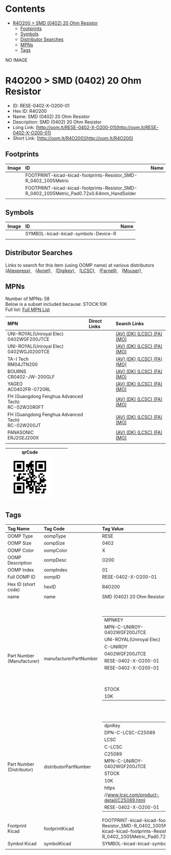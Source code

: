 



Contents
========

* [R4O200 > SMD (0402) 20 Ohm Resistor](#r4o200--smd-0402-20-ohm-resistor)
	* [Footprints](#footprints)
	* [Symbols](#symbols)
	* [Distributor Searches](#distributor-searches)
	* [MPNs](#mpns)
	* [Tags](#tags)
  
NO IMAGE  
# R4O200 > SMD (0402) 20 Ohm Resistor

- ID: RESE-0402-X-O200-01
- Hex ID: R4O200
- Name: SMD (0402) 20 Ohm Resistor
- Description: SMD (0402) 20 Ohm Resistor
- Long Link: [http://oom.lt/RESE-0402-X-O200-01](http://oom.lt/RESE-0402-X-O200-01)
- Short Link: [http://oom.lt/R4O200](http://oom.lt/R4O200)

## Footprints
  

|Image|ID|Name|
| :--- | :--- | :--- |
||FOOTPRINT-kicad-kicad-footprints-Resistor_SMD-R_0402_1005Metric||
||FOOTPRINT-kicad-kicad-footprints-Resistor_SMD-R_0402_1005Metric_Pad0.72x0.64mm_HandSolder||
||||

## Symbols
  

|Image|ID|Name|
| :--- | :--- | :--- |
|![]()|SYMBOL-kicad-kicad-symbols-Device-R||
||||

## Distributor Searches
  
Links to search for this item (using OOMP name) at various distributors  
[(Aliexpress) ](https://www.aliexpress.com/wholesale?SearchText=1117SMD+0402+20+Ohm+Resistor)&nbsp;&nbsp;&nbsp;[(Avnet) ](https://www.avnet.com/shop/us/search/SMD+0402+20+Ohm+Resistor)&nbsp;&nbsp;&nbsp;[(Digikey) ](https://www.digikey.co.uk/en/products/result?s=SMD+0402+20+Ohm+Resistor)&nbsp;&nbsp;&nbsp;[(LCSC) ](https://www.lcsc.com/search?q=SMD+0402+20+Ohm+Resistor)&nbsp;&nbsp;&nbsp;[(Farnell) ](https://uk.farnell.com/search?st=SMD+0402+20+Ohm+Resistor)&nbsp;&nbsp;&nbsp;[(Mouser) ](https://www.mouser.com/c/?q=SMD+0402+20+Ohm+Resistor)&nbsp;&nbsp;&nbsp;
## MPNs
  
Number of MPNs: 58<br>Below is a subset included because: STOCK:10K <br>Full list: [Full MPN List](MPNLIST.md)  

|MPN|Direct Links|Search Links|
| :--- | :--- | :--- |
|UNI-ROYAL(Uniroyal Elec)<br>0402WGF200JTCE||[(AV) ](https://www.avnet.com/shop/us/search/0402WGF200JTCE)[(DK) ](https://www.digikey.co.uk/products/en?keywords=0402WGF200JTCE)[(LCSC) ](https://www.lcsc.com/search?q=0402WGF200JTCE)[(FA) ](https://uk.farnell.com/search?st=0402WGF200JTCE)[(MO) ](https://www.mouser.com/c/?q=0402WGF200JTCE)|
|UNI-ROYAL(Uniroyal Elec)<br>0402WGJ0200TCE||[(AV) ](https://www.avnet.com/shop/us/search/0402WGJ0200TCE)[(DK) ](https://www.digikey.co.uk/products/en?keywords=0402WGJ0200TCE)[(LCSC) ](https://www.lcsc.com/search?q=0402WGJ0200TCE)[(FA) ](https://uk.farnell.com/search?st=0402WGJ0200TCE)[(MO) ](https://www.mouser.com/c/?q=0402WGJ0200TCE)|
|TA-I Tech<br>RM04JTN200||[(AV) ](https://www.avnet.com/shop/us/search/RM04JTN200)[(DK) ](https://www.digikey.co.uk/products/en?keywords=RM04JTN200)[(LCSC) ](https://www.lcsc.com/search?q=RM04JTN200)[(FA) ](https://uk.farnell.com/search?st=RM04JTN200)[(MO) ](https://www.mouser.com/c/?q=RM04JTN200)|
|BOURNS<br>CR0402-JW-200GLF||[(AV) ](https://www.avnet.com/shop/us/search/CR0402-JW-200GLF)[(DK) ](https://www.digikey.co.uk/products/en?keywords=CR0402-JW-200GLF)[(LCSC) ](https://www.lcsc.com/search?q=CR0402-JW-200GLF)[(FA) ](https://uk.farnell.com/search?st=CR0402-JW-200GLF)[(MO) ](https://www.mouser.com/c/?q=CR0402-JW-200GLF)|
|YAGEO<br>AC0402FR-0720RL||[(AV) ](https://www.avnet.com/shop/us/search/AC0402FR-0720RL)[(DK) ](https://www.digikey.co.uk/products/en?keywords=AC0402FR-0720RL)[(LCSC) ](https://www.lcsc.com/search?q=AC0402FR-0720RL)[(FA) ](https://uk.farnell.com/search?st=AC0402FR-0720RL)[(MO) ](https://www.mouser.com/c/?q=AC0402FR-0720RL)|
|FH (Guangdong Fenghua Advanced Tech)<br>RC-02W20R0FT||[(AV) ](https://www.avnet.com/shop/us/search/RC-02W20R0FT)[(DK) ](https://www.digikey.co.uk/products/en?keywords=RC-02W20R0FT)[(LCSC) ](https://www.lcsc.com/search?q=RC-02W20R0FT)[(FA) ](https://uk.farnell.com/search?st=RC-02W20R0FT)[(MO) ](https://www.mouser.com/c/?q=RC-02W20R0FT)|
|FH (Guangdong Fenghua Advanced Tech)<br>RC-02W200JT||[(AV) ](https://www.avnet.com/shop/us/search/RC-02W200JT)[(DK) ](https://www.digikey.co.uk/products/en?keywords=RC-02W200JT)[(LCSC) ](https://www.lcsc.com/search?q=RC-02W200JT)[(FA) ](https://uk.farnell.com/search?st=RC-02W200JT)[(MO) ](https://www.mouser.com/c/?q=RC-02W200JT)|
|PANASONIC<br>ERJ2GEJ200X||[(AV) ](https://www.avnet.com/shop/us/search/ERJ2GEJ200X)[(DK) ](https://www.digikey.co.uk/products/en?keywords=ERJ2GEJ200X)[(LCSC) ](https://www.lcsc.com/search?q=ERJ2GEJ200X)[(FA) ](https://uk.farnell.com/search?st=ERJ2GEJ200X)[(MO) ](https://www.mouser.com/c/?q=ERJ2GEJ200X)|
||||
  

|qrCode<br>[![](https://raw.githubusercontent.com/oomlout/oomlout_OOMP_parts_V2/main/RESE/0402/X/O200/01/qrCode_140.png)](https://github.com/oomlout/oomlout_OOMP_parts_V2/tree/main/RESE/0402/X/O200/01/qrCode.png)||||
| :---: | :---: | :---: | :---: |

## Tags
  

|Tag Name|Tag Code|Tag Value|
| :--- | :--- | :--- |
|OOMP Type|oompType|RESE|
|OOMP Size|oompSize|0402|
|OOMP Color|oompColor|X|
|OOMP Description|oompDesc|O200|
|OOMP Index|oompIndex|01|
|Full OOMP ID|oompID|RESE-0402-X-O200-01|
|Hex ID (short code)|hexID|R4O200|
|name|name|SMD (0402) 20 Ohm Resistor|
|Part Number (Manufacturer)|manufacturerPartNumber|<table><tr><td>MPNKEY</td></tr><tr><td> MPN-C-UNIROY-0402WGF200JTCE</td><td> MANUFACTURER</td></tr><tr><td> UNI-ROYAL(Uniroyal Elec)</td><td> MANUCODE</td></tr><tr><td> C-UNIROY</td><td> MPN</td></tr><tr><td> 0402WGF200JTCE</td><td> OOMPIDPARTIAL</td></tr><tr><td> RESE-0402-X-O200-01</td><td> OOMPID</td></tr><tr><td> RESE-0402-X-O200-01</td><td> LINK</td></tr><tr><td> </td><td> DESCRIPTION</td></tr><tr><td> </td><td> TAGS</td></tr><tr><td> STOCK</td></tr><tr><td>10K</td></tr></table></td><td> <table><tr><td>MPNKEY</td></tr><tr><td> MPN-C-UNIROY-0402WGJ0200TCE</td><td> MANUFACTURER</td></tr><tr><td> UNI-ROYAL(Uniroyal Elec)</td><td> MANUCODE</td></tr><tr><td> C-UNIROY</td><td> MPN</td></tr><tr><td> 0402WGJ0200TCE</td><td> OOMPIDPARTIAL</td></tr><tr><td> RESE-0402-X-O200-01</td><td> OOMPID</td></tr><tr><td> RESE-0402-X-O200-01</td><td> LINK</td></tr><tr><td> </td><td> DESCRIPTION</td></tr><tr><td> </td><td> TAGS</td></tr><tr><td> STOCK</td></tr><tr><td>10K</td></tr></table></td><td> <table><tr><td>MPNKEY</td></tr><tr><td> MPN-C-LIZELE-CR0402FF20R0G</td><td> MANUFACTURER</td></tr><tr><td> LIZ Elec</td><td> MANUCODE</td></tr><tr><td> C-LIZELE</td><td> MPN</td></tr><tr><td> CR0402FF20R0G</td><td> OOMPIDPARTIAL</td></tr><tr><td> RESE-0402-X-O200-01</td><td> OOMPID</td></tr><tr><td> RESE-0402-X-O200-01</td><td> LINK</td></tr><tr><td> </td><td> DESCRIPTION</td></tr><tr><td> </td><td> TAGS</td></tr><tr><td> STOCK</td></tr><tr><td>1K</td></tr></table></td><td> <table><tr><td>MPNKEY</td></tr><tr><td> MPN-C-LIZELE-CR0402JF0200G</td><td> MANUFACTURER</td></tr><tr><td> LIZ Elec</td><td> MANUCODE</td></tr><tr><td> C-LIZELE</td><td> MPN</td></tr><tr><td> CR0402JF0200G</td><td> OOMPIDPARTIAL</td></tr><tr><td> RESE-0402-X-O200-01</td><td> OOMPID</td></tr><tr><td> RESE-0402-X-O200-01</td><td> LINK</td></tr><tr><td> </td><td> DESCRIPTION</td></tr><tr><td> </td><td> TAGS</td></tr><tr><td> STOCK</td></tr><tr><td>1K</td></tr></table></td><td> <table><tr><td>MPNKEY</td></tr><tr><td> MPN-C-RALEC-RTT02200JTH</td><td> MANUFACTURER</td></tr><tr><td> RALEC</td><td> MANUCODE</td></tr><tr><td> C-RALEC</td><td> MPN</td></tr><tr><td> RTT02200JTH</td><td> OOMPIDPARTIAL</td></tr><tr><td> RESE-0402-X-O200-01</td><td> OOMPID</td></tr><tr><td> RESE-0402-X-O200-01</td><td> LINK</td></tr><tr><td> </td><td> DESCRIPTION</td></tr><tr><td> </td><td> TAGS</td></tr><tr><td> STOCK</td></tr><tr><td>1K</td></tr></table></td><td> <table><tr><td>MPNKEY</td></tr><tr><td> MPN-C-RALEC-RTT0220R0FTH</td><td> MANUFACTURER</td></tr><tr><td> RALEC</td><td> MANUCODE</td></tr><tr><td> C-RALEC</td><td> MPN</td></tr><tr><td> RTT0220R0FTH</td><td> OOMPIDPARTIAL</td></tr><tr><td> RESE-0402-X-O200-01</td><td> OOMPID</td></tr><tr><td> RESE-0402-X-O200-01</td><td> LINK</td></tr><tr><td> </td><td> DESCRIPTION</td></tr><tr><td> </td><td> TAGS</td></tr><tr><td> </td></tr></table></td><td> <table><tr><td>MPNKEY</td></tr><tr><td> MPN-C-KOASPE-RK73B1ETTP200J</td><td> MANUFACTURER</td></tr><tr><td> KOA Speer Elec</td><td> MANUCODE</td></tr><tr><td> C-KOASPE</td><td> MPN</td></tr><tr><td> RK73B1ETTP200J</td><td> OOMPIDPARTIAL</td></tr><tr><td> RESE-0402-X-O200-01</td><td> OOMPID</td></tr><tr><td> RESE-0402-X-O200-01</td><td> LINK</td></tr><tr><td> </td><td> DESCRIPTION</td></tr><tr><td> </td><td> TAGS</td></tr><tr><td> </td></tr></table></td><td> <table><tr><td>MPNKEY</td></tr><tr><td> MPN-C-YAGEO-RC0402JR-0720RL</td><td> MANUFACTURER</td></tr><tr><td> YAGEO</td><td> MANUCODE</td></tr><tr><td> C-YAGEO</td><td> MPN</td></tr><tr><td> RC0402JR-0720RL</td><td> OOMPIDPARTIAL</td></tr><tr><td> RESE-0402-X-O200-01</td><td> OOMPID</td></tr><tr><td> RESE-0402-X-O200-01</td><td> LINK</td></tr><tr><td> </td><td> DESCRIPTION</td></tr><tr><td> </td><td> TAGS</td></tr><tr><td> STOCK</td></tr><tr><td>1K</td></tr></table></td><td> <table><tr><td>MPNKEY</td></tr><tr><td> MPN-C-YAGEO-RC0402FR-0720RL</td><td> MANUFACTURER</td></tr><tr><td> YAGEO</td><td> MANUCODE</td></tr><tr><td> C-YAGEO</td><td> MPN</td></tr><tr><td> RC0402FR-0720RL</td><td> OOMPIDPARTIAL</td></tr><tr><td> RESE-0402-X-O200-01</td><td> OOMPID</td></tr><tr><td> RESE-0402-X-O200-01</td><td> LINK</td></tr><tr><td> </td><td> DESCRIPTION</td></tr><tr><td> </td><td> TAGS</td></tr><tr><td> STOCK</td></tr><tr><td>1K</td></tr></table></td><td> <table><tr><td>MPNKEY</td></tr><tr><td> MPN-C-FHGUAN-RC-02K20R0FT</td><td> MANUFACTURER</td></tr><tr><td> FH (Guangdong Fenghua Advanced Tech)</td><td> MANUCODE</td></tr><tr><td> C-FHGUAN</td><td> MPN</td></tr><tr><td> RC-02K20R0FT</td><td> OOMPIDPARTIAL</td></tr><tr><td> RESE-0402-X-O200-01</td><td> OOMPID</td></tr><tr><td> RESE-0402-X-O200-01</td><td> LINK</td></tr><tr><td> </td><td> DESCRIPTION</td></tr><tr><td> </td><td> TAGS</td></tr><tr><td> </td></tr></table></td><td> <table><tr><td>MPNKEY</td></tr><tr><td> MPN-C-TAITEC-RM04FTN20R0</td><td> MANUFACTURER</td></tr><tr><td> TA-I Tech</td><td> MANUCODE</td></tr><tr><td> C-TAITEC</td><td> MPN</td></tr><tr><td> RM04FTN20R0</td><td> OOMPIDPARTIAL</td></tr><tr><td> RESE-0402-X-O200-01</td><td> OOMPID</td></tr><tr><td> RESE-0402-X-O200-01</td><td> LINK</td></tr><tr><td> </td><td> DESCRIPTION</td></tr><tr><td> </td><td> TAGS</td></tr><tr><td> STOCK</td></tr><tr><td>1K</td></tr></table></td><td> <table><tr><td>MPNKEY</td></tr><tr><td> MPN-C-TAITEC-RM04JTN200</td><td> MANUFACTURER</td></tr><tr><td> TA-I Tech</td><td> MANUCODE</td></tr><tr><td> C-TAITEC</td><td> MPN</td></tr><tr><td> RM04JTN200</td><td> OOMPIDPARTIAL</td></tr><tr><td> RESE-0402-X-O200-01</td><td> OOMPID</td></tr><tr><td> RESE-0402-X-O200-01</td><td> LINK</td></tr><tr><td> </td><td> DESCRIPTION</td></tr><tr><td> </td><td> TAGS</td></tr><tr><td> STOCK</td></tr><tr><td>10K</td></tr></table></td><td> <table><tr><td>MPNKEY</td></tr><tr><td> MPN-C-WALSIN-WR04X20R0FTL</td><td> MANUFACTURER</td></tr><tr><td> Walsin Tech Corp</td><td> MANUCODE</td></tr><tr><td> C-WALSIN</td><td> MPN</td></tr><tr><td> WR04X20R0FTL</td><td> OOMPIDPARTIAL</td></tr><tr><td> RESE-0402-X-O200-01</td><td> OOMPID</td></tr><tr><td> RESE-0402-X-O200-01</td><td> LINK</td></tr><tr><td> </td><td> DESCRIPTION</td></tr><tr><td> </td><td> TAGS</td></tr><tr><td> STOCK</td></tr><tr><td>1K</td></tr></table></td><td> <table><tr><td>MPNKEY</td></tr><tr><td> MPN-C-WALSIN-WR04X200JTL</td><td> MANUFACTURER</td></tr><tr><td> Walsin Tech Corp</td><td> MANUCODE</td></tr><tr><td> C-WALSIN</td><td> MPN</td></tr><tr><td> WR04X200JTL</td><td> OOMPIDPARTIAL</td></tr><tr><td> RESE-0402-X-O200-01</td><td> OOMPID</td></tr><tr><td> RESE-0402-X-O200-01</td><td> LINK</td></tr><tr><td> </td><td> DESCRIPTION</td></tr><tr><td> </td><td> TAGS</td></tr><tr><td> STOCK</td></tr><tr><td>1K</td></tr></table></td><td> <table><tr><td>MPNKEY</td></tr><tr><td> MPN-C-HKRHON-RCT0220RJLF</td><td> MANUFACTURER</td></tr><tr><td> HKR(Hong Kong Resistors)</td><td> MANUCODE</td></tr><tr><td> C-HKRHON</td><td> MPN</td></tr><tr><td> RCT0220RJLF</td><td> OOMPIDPARTIAL</td></tr><tr><td> RESE-0402-X-O200-01</td><td> OOMPID</td></tr><tr><td> RESE-0402-X-O200-01</td><td> LINK</td></tr><tr><td> </td><td> DESCRIPTION</td></tr><tr><td> </td><td> TAGS</td></tr><tr><td> </td></tr></table></td><td> <table><tr><td>MPNKEY</td></tr><tr><td> MPN-C-BOURNS-CR0402-JW-200GLF</td><td> MANUFACTURER</td></tr><tr><td> BOURNS</td><td> MANUCODE</td></tr><tr><td> C-BOURNS</td><td> MPN</td></tr><tr><td> CR0402-JW-200GLF</td><td> OOMPIDPARTIAL</td></tr><tr><td> RESE-0402-X-O200-01</td><td> OOMPID</td></tr><tr><td> RESE-0402-X-O200-01</td><td> LINK</td></tr><tr><td> </td><td> DESCRIPTION</td></tr><tr><td> </td><td> TAGS</td></tr><tr><td> STOCK</td></tr><tr><td>10K</td></tr></table></td><td> <table><tr><td>MPNKEY</td></tr><tr><td> MPN-C-TAITEC-RMS04FT20R0</td><td> MANUFACTURER</td></tr><tr><td> TA-I Tech</td><td> MANUCODE</td></tr><tr><td> C-TAITEC</td><td> MPN</td></tr><tr><td> RMS04FT20R0</td><td> OOMPIDPARTIAL</td></tr><tr><td> RESE-0402-X-O200-01</td><td> OOMPID</td></tr><tr><td> RESE-0402-X-O200-01</td><td> LINK</td></tr><tr><td> </td><td> DESCRIPTION</td></tr><tr><td> </td><td> TAGS</td></tr><tr><td> </td></tr></table></td><td> <table><tr><td>MPNKEY</td></tr><tr><td> MPN-C-TAITEC-RMS04JT200</td><td> MANUFACTURER</td></tr><tr><td> TA-I Tech</td><td> MANUCODE</td></tr><tr><td> C-TAITEC</td><td> MPN</td></tr><tr><td> RMS04JT200</td><td> OOMPIDPARTIAL</td></tr><tr><td> RESE-0402-X-O200-01</td><td> OOMPID</td></tr><tr><td> RESE-0402-X-O200-01</td><td> LINK</td></tr><tr><td> </td><td> DESCRIPTION</td></tr><tr><td> </td><td> TAGS</td></tr><tr><td> </td></tr></table></td><td> <table><tr><td>MPNKEY</td></tr><tr><td> MPN-C-YAGEO-AC0402FR-0720RL</td><td> MANUFACTURER</td></tr><tr><td> YAGEO</td><td> MANUCODE</td></tr><tr><td> C-YAGEO</td><td> MPN</td></tr><tr><td> AC0402FR-0720RL</td><td> OOMPIDPARTIAL</td></tr><tr><td> RESE-0402-X-O200-01</td><td> OOMPID</td></tr><tr><td> RESE-0402-X-O200-01</td><td> LINK</td></tr><tr><td> </td><td> DESCRIPTION</td></tr><tr><td> </td><td> TAGS</td></tr><tr><td> STOCK</td></tr><tr><td>10K</td></tr></table></td><td> <table><tr><td>MPNKEY</td></tr><tr><td> MPN-C-YAGEO-AC0402JR-0720RL</td><td> MANUFACTURER</td></tr><tr><td> YAGEO</td><td> MANUCODE</td></tr><tr><td> C-YAGEO</td><td> MPN</td></tr><tr><td> AC0402JR-0720RL</td><td> OOMPIDPARTIAL</td></tr><tr><td> RESE-0402-X-O200-01</td><td> OOMPID</td></tr><tr><td> RESE-0402-X-O200-01</td><td> LINK</td></tr><tr><td> </td><td> DESCRIPTION</td></tr><tr><td> </td><td> TAGS</td></tr><tr><td> </td></tr></table></td><td> <table><tr><td>MPNKEY</td></tr><tr><td> MPN-C-KOASPE-RK73H1ETTP20R0F</td><td> MANUFACTURER</td></tr><tr><td> KOA Speer Elec</td><td> MANUCODE</td></tr><tr><td> C-KOASPE</td><td> MPN</td></tr><tr><td> RK73H1ETTP20R0F</td><td> OOMPIDPARTIAL</td></tr><tr><td> RESE-0402-X-O200-01</td><td> OOMPID</td></tr><tr><td> RESE-0402-X-O200-01</td><td> LINK</td></tr><tr><td> </td><td> DESCRIPTION</td></tr><tr><td> </td><td> TAGS</td></tr><tr><td> </td></tr></table></td><td> <table><tr><td>MPNKEY</td></tr><tr><td> MPN-C-WALSIN-SR04X200JTL</td><td> MANUFACTURER</td></tr><tr><td> Walsin Tech Corp</td><td> MANUCODE</td></tr><tr><td> C-WALSIN</td><td> MPN</td></tr><tr><td> SR04X200JTL</td><td> OOMPIDPARTIAL</td></tr><tr><td> RESE-0402-X-O200-01</td><td> OOMPID</td></tr><tr><td> RESE-0402-X-O200-01</td><td> LINK</td></tr><tr><td> </td><td> DESCRIPTION</td></tr><tr><td> </td><td> TAGS</td></tr><tr><td> STOCK</td></tr><tr><td>1K</td></tr></table></td><td> <table><tr><td>MPNKEY</td></tr><tr><td> MPN-C-FHGUAN-RC-02W20R0FT</td><td> MANUFACTURER</td></tr><tr><td> FH (Guangdong Fenghua Advanced Tech)</td><td> MANUCODE</td></tr><tr><td> C-FHGUAN</td><td> MPN</td></tr><tr><td> RC-02W20R0FT</td><td> OOMPIDPARTIAL</td></tr><tr><td> RESE-0402-X-O200-01</td><td> OOMPID</td></tr><tr><td> RESE-0402-X-O200-01</td><td> LINK</td></tr><tr><td> </td><td> DESCRIPTION</td></tr><tr><td> </td><td> TAGS</td></tr><tr><td> STOCK</td></tr><tr><td>10K</td></tr></table></td><td> <table><tr><td>MPNKEY</td></tr><tr><td> MPN-C-FHGUAN-RC-02W200JT</td><td> MANUFACTURER</td></tr><tr><td> FH (Guangdong Fenghua Advanced Tech)</td><td> MANUCODE</td></tr><tr><td> C-FHGUAN</td><td> MPN</td></tr><tr><td> RC-02W200JT</td><td> OOMPIDPARTIAL</td></tr><tr><td> RESE-0402-X-O200-01</td><td> OOMPID</td></tr><tr><td> RESE-0402-X-O200-01</td><td> LINK</td></tr><tr><td> </td><td> DESCRIPTION</td></tr><tr><td> </td><td> TAGS</td></tr><tr><td> STOCK</td></tr><tr><td>10K</td></tr></table></td><td> <table><tr><td>MPNKEY</td></tr><tr><td> MPN-C-VIKING-AR02DTD0200</td><td> MANUFACTURER</td></tr><tr><td> Viking Tech</td><td> MANUCODE</td></tr><tr><td> C-VIKING</td><td> MPN</td></tr><tr><td> AR02DTD0200</td><td> OOMPIDPARTIAL</td></tr><tr><td> RESE-0402-X-O200-01</td><td> OOMPID</td></tr><tr><td> RESE-0402-X-O200-01</td><td> LINK</td></tr><tr><td> </td><td> DESCRIPTION</td></tr><tr><td> </td><td> TAGS</td></tr><tr><td> </td></tr></table></td><td> <table><tr><td>MPNKEY</td></tr><tr><td> MPN-C-VIKING-AR02DTC0200</td><td> MANUFACTURER</td></tr><tr><td> Viking Tech</td><td> MANUCODE</td></tr><tr><td> C-VIKING</td><td> MPN</td></tr><tr><td> AR02DTC0200</td><td> OOMPIDPARTIAL</td></tr><tr><td> RESE-0402-X-O200-01</td><td> OOMPID</td></tr><tr><td> RESE-0402-X-O200-01</td><td> LINK</td></tr><tr><td> </td><td> DESCRIPTION</td></tr><tr><td> </td><td> TAGS</td></tr><tr><td> STOCK</td></tr><tr><td>1K</td></tr></table></td><td> <table><tr><td>MPNKEY</td></tr><tr><td> MPN-C-VIKING-AR02BTD0200</td><td> MANUFACTURER</td></tr><tr><td> Viking Tech</td><td> MANUCODE</td></tr><tr><td> C-VIKING</td><td> MPN</td></tr><tr><td> AR02BTD0200</td><td> OOMPIDPARTIAL</td></tr><tr><td> RESE-0402-X-O200-01</td><td> OOMPID</td></tr><tr><td> RESE-0402-X-O200-01</td><td> LINK</td></tr><tr><td> </td><td> DESCRIPTION</td></tr><tr><td> </td><td> TAGS</td></tr><tr><td> STOCK</td></tr><tr><td>1K</td></tr></table></td><td> <table><tr><td>MPNKEY</td></tr><tr><td> MPN-C-VIKING-AR02BTC0200</td><td> MANUFACTURER</td></tr><tr><td> Viking Tech</td><td> MANUCODE</td></tr><tr><td> C-VIKING</td><td> MPN</td></tr><tr><td> AR02BTC0200</td><td> OOMPIDPARTIAL</td></tr><tr><td> RESE-0402-X-O200-01</td><td> OOMPID</td></tr><tr><td> RESE-0402-X-O200-01</td><td> LINK</td></tr><tr><td> </td><td> DESCRIPTION</td></tr><tr><td> </td><td> TAGS</td></tr><tr><td> STOCK</td></tr><tr><td>1K</td></tr></table></td><td> <table><tr><td>MPNKEY</td></tr><tr><td> MPN-C-RESIST-AECR0402F20R0K9</td><td> MANUFACTURER</td></tr><tr><td> Resistor.Today</td><td> MANUCODE</td></tr><tr><td> C-RESIST</td><td> MPN</td></tr><tr><td> AECR0402F20R0K9</td><td> OOMPIDPARTIAL</td></tr><tr><td> RESE-0402-X-O200-01</td><td> OOMPID</td></tr><tr><td> RESE-0402-X-O200-01</td><td> LINK</td></tr><tr><td> </td><td> DESCRIPTION</td></tr><tr><td> </td><td> TAGS</td></tr><tr><td> STOCK</td></tr><tr><td>1K</td></tr></table></td><td> <table><tr><td>MPNKEY</td></tr><tr><td> MPN-C-VIKING-CR-02FL6---20R</td><td> MANUFACTURER</td></tr><tr><td> Viking Tech</td><td> MANUCODE</td></tr><tr><td> C-VIKING</td><td> MPN</td></tr><tr><td> CR-02FL6---20R</td><td> OOMPIDPARTIAL</td></tr><tr><td> RESE-0402-X-O200-01</td><td> OOMPID</td></tr><tr><td> RESE-0402-X-O200-01</td><td> LINK</td></tr><tr><td> </td><td> DESCRIPTION</td></tr><tr><td> </td><td> TAGS</td></tr><tr><td> STOCK</td></tr><tr><td>1K</td></tr></table></td><td> <table><tr><td>MPNKEY</td></tr><tr><td> MPN-C-PANASO-ERJ2RKF20R0X</td><td> MANUFACTURER</td></tr><tr><td> PANASONIC</td><td> MANUCODE</td></tr><tr><td> C-PANASO</td><td> MPN</td></tr><tr><td> ERJ2RKF20R0X</td><td> OOMPIDPARTIAL</td></tr><tr><td> RESE-0402-X-O200-01</td><td> OOMPID</td></tr><tr><td> RESE-0402-X-O200-01</td><td> LINK</td></tr><tr><td> </td><td> DESCRIPTION</td></tr><tr><td> </td><td> TAGS</td></tr><tr><td> STOCK</td></tr><tr><td>1K</td></tr></table></td><td> <table><tr><td>MPNKEY</td></tr><tr><td> MPN-C-PANASO-ERJ2GEJ200X</td><td> MANUFACTURER</td></tr><tr><td> PANASONIC</td><td> MANUCODE</td></tr><tr><td> C-PANASO</td><td> MPN</td></tr><tr><td> ERJ2GEJ200X</td><td> OOMPIDPARTIAL</td></tr><tr><td> RESE-0402-X-O200-01</td><td> OOMPID</td></tr><tr><td> RESE-0402-X-O200-01</td><td> LINK</td></tr><tr><td> </td><td> DESCRIPTION</td></tr><tr><td> </td><td> TAGS</td></tr><tr><td> STOCK</td></tr><tr><td>10K</td></tr></table></td><td> <table><tr><td>MPNKEY</td></tr><tr><td> MPN-C-EVEROH-CR0402J20RQ10</td><td> MANUFACTURER</td></tr><tr><td> Ever Ohms Tech</td><td> MANUCODE</td></tr><tr><td> C-EVEROH</td><td> MPN</td></tr><tr><td> CR0402J20RQ10</td><td> OOMPIDPARTIAL</td></tr><tr><td> RESE-0402-X-O200-01</td><td> OOMPID</td></tr><tr><td> RESE-0402-X-O200-01</td><td> LINK</td></tr><tr><td> </td><td> DESCRIPTION</td></tr><tr><td> </td><td> TAGS</td></tr><tr><td> </td></tr></table></td><td> <table><tr><td>MPNKEY</td></tr><tr><td> MPN-C-VISHAY-CRCW040220R0FKED</td><td> MANUFACTURER</td></tr><tr><td> Vishay Intertech</td><td> MANUCODE</td></tr><tr><td> C-VISHAY</td><td> MPN</td></tr><tr><td> CRCW040220R0FKED</td><td> OOMPIDPARTIAL</td></tr><tr><td> RESE-0402-X-O200-01</td><td> OOMPID</td></tr><tr><td> RESE-0402-X-O200-01</td><td> LINK</td></tr><tr><td> </td><td> DESCRIPTION</td></tr><tr><td> </td><td> TAGS</td></tr><tr><td> </td></tr></table></td><td> <table><tr><td>MPNKEY</td></tr><tr><td> MPN-C-VISHAY-CRCW040220R0JNED</td><td> MANUFACTURER</td></tr><tr><td> Vishay Intertech</td><td> MANUCODE</td></tr><tr><td> C-VISHAY</td><td> MPN</td></tr><tr><td> CRCW040220R0JNED</td><td> OOMPIDPARTIAL</td></tr><tr><td> RESE-0402-X-O200-01</td><td> OOMPID</td></tr><tr><td> RESE-0402-X-O200-01</td><td> LINK</td></tr><tr><td> </td><td> DESCRIPTION</td></tr><tr><td> </td><td> TAGS</td></tr><tr><td> </td></tr></table></td><td> <table><tr><td>MPNKEY</td></tr><tr><td> MPN-C-RESIST-HPCR0402F20R0S9</td><td> MANUFACTURER</td></tr><tr><td> Resistor.Today</td><td> MANUCODE</td></tr><tr><td> C-RESIST</td><td> MPN</td></tr><tr><td> HPCR0402F20R0S9</td><td> OOMPIDPARTIAL</td></tr><tr><td> RESE-0402-X-O200-01</td><td> OOMPID</td></tr><tr><td> RESE-0402-X-O200-01</td><td> LINK</td></tr><tr><td> </td><td> DESCRIPTION</td></tr><tr><td> </td><td> TAGS</td></tr><tr><td> STOCK</td></tr><tr><td>1K</td></tr></table></td><td> <table><tr><td>MPNKEY</td></tr><tr><td> MPN-C-PANASO-ERJPA2J200X</td><td> MANUFACTURER</td></tr><tr><td> PANASONIC</td><td> MANUCODE</td></tr><tr><td> C-PANASO</td><td> MPN</td></tr><tr><td> ERJPA2J200X</td><td> OOMPIDPARTIAL</td></tr><tr><td> RESE-0402-X-O200-01</td><td> OOMPID</td></tr><tr><td> RESE-0402-X-O200-01</td><td> LINK</td></tr><tr><td> </td><td> DESCRIPTION</td></tr><tr><td> </td><td> TAGS</td></tr><tr><td> </td></tr></table></td><td> <table><tr><td>MPNKEY</td></tr><tr><td> MPN-C-PANASO-ERJPA2F20R0X</td><td> MANUFACTURER</td></tr><tr><td> PANASONIC</td><td> MANUCODE</td></tr><tr><td> C-PANASO</td><td> MPN</td></tr><tr><td> ERJPA2F20R0X</td><td> OOMPIDPARTIAL</td></tr><tr><td> RESE-0402-X-O200-01</td><td> OOMPID</td></tr><tr><td> RESE-0402-X-O200-01</td><td> LINK</td></tr><tr><td> </td><td> DESCRIPTION</td></tr><tr><td> </td><td> TAGS</td></tr><tr><td> </td></tr></table></td><td> <table><tr><td>MPNKEY</td></tr><tr><td> MPN-C-YAGEO-AF0402FR-0720RL</td><td> MANUFACTURER</td></tr><tr><td> YAGEO</td><td> MANUCODE</td></tr><tr><td> C-YAGEO</td><td> MPN</td></tr><tr><td> AF0402FR-0720RL</td><td> OOMPIDPARTIAL</td></tr><tr><td> RESE-0402-X-O200-01</td><td> OOMPID</td></tr><tr><td> RESE-0402-X-O200-01</td><td> LINK</td></tr><tr><td> </td><td> DESCRIPTION</td></tr><tr><td> </td><td> TAGS</td></tr><tr><td> STOCK</td></tr><tr><td>1K</td></tr></table></td><td> <table><tr><td>MPNKEY</td></tr><tr><td> MPN-C-EVEROH-CR0402J20R0Q10Z</td><td> MANUFACTURER</td></tr><tr><td> Ever Ohms Tech</td><td> MANUCODE</td></tr><tr><td> C-EVEROH</td><td> MPN</td></tr><tr><td> CR0402J20R0Q10Z</td><td> OOMPIDPARTIAL</td></tr><tr><td> RESE-0402-X-O200-01</td><td> OOMPID</td></tr><tr><td> RESE-0402-X-O200-01</td><td> LINK</td></tr><tr><td> </td><td> DESCRIPTION</td></tr><tr><td> </td><td> TAGS</td></tr><tr><td> STOCK</td></tr><tr><td>1K</td></tr></table></td><td> <table><tr><td>MPNKEY</td></tr><tr><td> MPN-C-UNIROY-NQ02WGJ0200TCE</td><td> MANUFACTURER</td></tr><tr><td> UNI-ROYAL(Uniroyal Elec)</td><td> MANUCODE</td></tr><tr><td> C-UNIROY</td><td> MPN</td></tr><tr><td> NQ02WGJ0200TCE</td><td> OOMPIDPARTIAL</td></tr><tr><td> RESE-0402-X-O200-01</td><td> OOMPID</td></tr><tr><td> RESE-0402-X-O200-01</td><td> LINK</td></tr><tr><td> </td><td> DESCRIPTION</td></tr><tr><td> </td><td> TAGS</td></tr><tr><td> </td></tr></table></td><td> <table><tr><td>MPNKEY</td></tr><tr><td> MPN-C-UNIROY-NQ02WGF200JTCE</td><td> MANUFACTURER</td></tr><tr><td> UNI-ROYAL(Uniroyal Elec)</td><td> MANUCODE</td></tr><tr><td> C-UNIROY</td><td> MPN</td></tr><tr><td> NQ02WGF200JTCE</td><td> OOMPIDPARTIAL</td></tr><tr><td> RESE-0402-X-O200-01</td><td> OOMPID</td></tr><tr><td> RESE-0402-X-O200-01</td><td> LINK</td></tr><tr><td> </td><td> DESCRIPTION</td></tr><tr><td> </td><td> TAGS</td></tr><tr><td> </td></tr></table></td><td> <table><tr><td>MPNKEY</td></tr><tr><td> MPN-C-UNIROY-CQ02WGF200JTCE</td><td> MANUFACTURER</td></tr><tr><td> UNI-ROYAL(Uniroyal Elec)</td><td> MANUCODE</td></tr><tr><td> C-UNIROY</td><td> MPN</td></tr><tr><td> CQ02WGF200JTCE</td><td> OOMPIDPARTIAL</td></tr><tr><td> RESE-0402-X-O200-01</td><td> OOMPID</td></tr><tr><td> RESE-0402-X-O200-01</td><td> LINK</td></tr><tr><td> </td><td> DESCRIPTION</td></tr><tr><td> </td><td> TAGS</td></tr><tr><td> </td></tr></table></td><td> <table><tr><td>MPNKEY</td></tr><tr><td> MPN-C-VISHAY-MIC2000BJKMSNHT5</td><td> MANUFACTURER</td></tr><tr><td> Vishay Intertech</td><td> MANUCODE</td></tr><tr><td> C-VISHAY</td><td> MPN</td></tr><tr><td> MIC2000BJKMSNHT5</td><td> OOMPIDPARTIAL</td></tr><tr><td> RESE-0402-X-O200-01</td><td> OOMPID</td></tr><tr><td> RESE-0402-X-O200-01</td><td> LINK</td></tr><tr><td> </td><td> DESCRIPTION</td></tr><tr><td> </td><td> TAGS</td></tr><tr><td> </td></tr></table></td><td> <table><tr><td>MPNKEY</td></tr><tr><td> MPN-C-VISHAY-TNPW040220R0DETD</td><td> MANUFACTURER</td></tr><tr><td> Vishay Intertech</td><td> MANUCODE</td></tr><tr><td> C-VISHAY</td><td> MPN</td></tr><tr><td> TNPW040220R0DETD</td><td> OOMPIDPARTIAL</td></tr><tr><td> RESE-0402-X-O200-01</td><td> OOMPID</td></tr><tr><td> RESE-0402-X-O200-01</td><td> LINK</td></tr><tr><td> </td><td> DESCRIPTION</td></tr><tr><td> </td><td> TAGS</td></tr><tr><td> </td></tr></table></td><td> <table><tr><td>MPNKEY</td></tr><tr><td> MPN-C-TECONN-CPF0402B20RE1</td><td> MANUFACTURER</td></tr><tr><td> TE Connectivity</td><td> MANUCODE</td></tr><tr><td> C-TECONN</td><td> MPN</td></tr><tr><td> CPF0402B20RE1</td><td> OOMPIDPARTIAL</td></tr><tr><td> RESE-0402-X-O200-01</td><td> OOMPID</td></tr><tr><td> RESE-0402-X-O200-01</td><td> LINK</td></tr><tr><td> </td><td> DESCRIPTION</td></tr><tr><td> </td><td> TAGS</td></tr><tr><td> </td></tr></table></td><td> <table><tr><td>MPNKEY</td></tr><tr><td> MPN-C-VISHAY-CRCW040220R0FKEDC</td><td> MANUFACTURER</td></tr><tr><td> Vishay Intertech</td><td> MANUCODE</td></tr><tr><td> C-VISHAY</td><td> MPN</td></tr><tr><td> CRCW040220R0FKEDC</td><td> OOMPIDPARTIAL</td></tr><tr><td> RESE-0402-X-O200-01</td><td> OOMPID</td></tr><tr><td> RESE-0402-X-O200-01</td><td> LINK</td></tr><tr><td> </td><td> DESCRIPTION</td></tr><tr><td> </td><td> TAGS</td></tr><tr><td> </td></tr></table></td><td> <table><tr><td>MPNKEY</td></tr><tr><td> MPN-C-ROHMSE-ESR01MZPJ200</td><td> MANUFACTURER</td></tr><tr><td> ROHM Semicon</td><td> MANUCODE</td></tr><tr><td> C-ROHMSE</td><td> MPN</td></tr><tr><td> ESR01MZPJ200</td><td> OOMPIDPARTIAL</td></tr><tr><td> RESE-0402-X-O200-01</td><td> OOMPID</td></tr><tr><td> RESE-0402-X-O200-01</td><td> LINK</td></tr><tr><td> </td><td> DESCRIPTION</td></tr><tr><td> </td><td> TAGS</td></tr><tr><td> </td></tr></table></td><td> <table><tr><td>MPNKEY</td></tr><tr><td> MPN-C-TECONN-RP73PF1E20RBTD</td><td> MANUFACTURER</td></tr><tr><td> TE Connectivity</td><td> MANUCODE</td></tr><tr><td> C-TECONN</td><td> MPN</td></tr><tr><td> RP73PF1E20RBTD</td><td> OOMPIDPARTIAL</td></tr><tr><td> RESE-0402-X-O200-01</td><td> OOMPID</td></tr><tr><td> RESE-0402-X-O200-01</td><td> LINK</td></tr><tr><td> </td><td> DESCRIPTION</td></tr><tr><td> </td><td> TAGS</td></tr><tr><td> </td></tr></table></td><td> <table><tr><td>MPNKEY</td></tr><tr><td> MPN-C-BOURNS-CR0402-FX-20R0GLF</td><td> MANUFACTURER</td></tr><tr><td> BOURNS</td><td> MANUCODE</td></tr><tr><td> C-BOURNS</td><td> MPN</td></tr><tr><td> CR0402-FX-20R0GLF</td><td> OOMPIDPARTIAL</td></tr><tr><td> RESE-0402-X-O200-01</td><td> OOMPID</td></tr><tr><td> RESE-0402-X-O200-01</td><td> LINK</td></tr><tr><td> </td><td> DESCRIPTION</td></tr><tr><td> </td><td> TAGS</td></tr><tr><td> </td></tr></table></td><td> <table><tr><td>MPNKEY</td></tr><tr><td> MPN-C-PANASO-ERA-2AKD200X</td><td> MANUFACTURER</td></tr><tr><td> PANASONIC</td><td> MANUCODE</td></tr><tr><td> C-PANASO</td><td> MPN</td></tr><tr><td> ERA-2AKD200X</td><td> OOMPIDPARTIAL</td></tr><tr><td> RESE-0402-X-O200-01</td><td> OOMPID</td></tr><tr><td> RESE-0402-X-O200-01</td><td> LINK</td></tr><tr><td> </td><td> DESCRIPTION</td></tr><tr><td> </td><td> TAGS</td></tr><tr><td> </td></tr></table></td><td> <table><tr><td>MPNKEY</td></tr><tr><td> MPN-C-YAGEO-AA0402FR-0720RL</td><td> MANUFACTURER</td></tr><tr><td> YAGEO</td><td> MANUCODE</td></tr><tr><td> C-YAGEO</td><td> MPN</td></tr><tr><td> AA0402FR-0720RL</td><td> OOMPIDPARTIAL</td></tr><tr><td> RESE-0402-X-O200-01</td><td> OOMPID</td></tr><tr><td> RESE-0402-X-O200-01</td><td> LINK</td></tr><tr><td> </td><td> DESCRIPTION</td></tr><tr><td> </td><td> TAGS</td></tr><tr><td> </td></tr></table></td><td> <table><tr><td>MPNKEY</td></tr><tr><td> MPN-C-TECONN-CRG0402F20R</td><td> MANUFACTURER</td></tr><tr><td> TE Connectivity</td><td> MANUCODE</td></tr><tr><td> C-TECONN</td><td> MPN</td></tr><tr><td> CRG0402F20R</td><td> OOMPIDPARTIAL</td></tr><tr><td> RESE-0402-X-O200-01</td><td> OOMPID</td></tr><tr><td> RESE-0402-X-O200-01</td><td> LINK</td></tr><tr><td> </td><td> DESCRIPTION</td></tr><tr><td> </td><td> TAGS</td></tr><tr><td> </td></tr></table></td><td> <table><tr><td>MPNKEY</td></tr><tr><td> MPN-C-YAGEO-AA0402JR-0720RL</td><td> MANUFACTURER</td></tr><tr><td> YAGEO</td><td> MANUCODE</td></tr><tr><td> C-YAGEO</td><td> MPN</td></tr><tr><td> AA0402JR-0720RL</td><td> OOMPIDPARTIAL</td></tr><tr><td> RESE-0402-X-O200-01</td><td> OOMPID</td></tr><tr><td> RESE-0402-X-O200-01</td><td> LINK</td></tr><tr><td> </td><td> DESCRIPTION</td></tr><tr><td> </td><td> TAGS</td></tr><tr><td> </td></tr></table></td><td> <table><tr><td>MPNKEY</td></tr><tr><td> MPN-C-YAGEO-AF0402JR-0720RL</td><td> MANUFACTURER</td></tr><tr><td> YAGEO</td><td> MANUCODE</td></tr><tr><td> C-YAGEO</td><td> MPN</td></tr><tr><td> AF0402JR-0720RL</td><td> OOMPIDPARTIAL</td></tr><tr><td> RESE-0402-X-O200-01</td><td> OOMPID</td></tr><tr><td> RESE-0402-X-O200-01</td><td> LINK</td></tr><tr><td> </td><td> DESCRIPTION</td></tr><tr><td> </td><td> TAGS</td></tr><tr><td> </td></tr></table></td><td> <table><tr><td>MPNKEY</td></tr><tr><td> MPN-C-ROHMSE-SFR01MZPF20R0</td><td> MANUFACTURER</td></tr><tr><td> ROHM Semicon</td><td> MANUCODE</td></tr><tr><td> C-ROHMSE</td><td> MPN</td></tr><tr><td> SFR01MZPF20R0</td><td> OOMPIDPARTIAL</td></tr><tr><td> RESE-0402-X-O200-01</td><td> OOMPID</td></tr><tr><td> RESE-0402-X-O200-01</td><td> LINK</td></tr><tr><td> </td><td> DESCRIPTION</td></tr><tr><td> </td><td> TAGS</td></tr><tr><td> </td></tr></table></td><td> <table><tr><td>MPNKEY</td></tr><tr><td> MPN-C-YAGEO-RT0402DRD0720RL</td><td> MANUFACTURER</td></tr><tr><td> YAGEO</td><td> MANUCODE</td></tr><tr><td> C-YAGEO</td><td> MPN</td></tr><tr><td> RT0402DRD0720RL</td><td> OOMPIDPARTIAL</td></tr><tr><td> RESE-0402-X-O200-01</td><td> OOMPID</td></tr><tr><td> RESE-0402-X-O200-01</td><td> LINK</td></tr><tr><td> </td><td> DESCRIPTION</td></tr><tr><td> </td><td> TAGS</td></tr><tr><td> </td></tr></table></td><td> <table><tr><td>MPNKEY</td></tr><tr><td> MPN-C-SUNWAY-SC0402F20R0F2ANRH</td><td> MANUFACTURER</td></tr><tr><td> Sunway</td><td> MANUCODE</td></tr><tr><td> C-SUNWAY</td><td> MPN</td></tr><tr><td> SC0402F20R0F2ANRH</td><td> OOMPIDPARTIAL</td></tr><tr><td> RESE-0402-X-O200-01</td><td> OOMPID</td></tr><tr><td> RESE-0402-X-O200-01</td><td> LINK</td></tr><tr><td> </td><td> DESCRIPTION</td></tr><tr><td> </td><td> TAGS</td></tr><tr><td> </td></tr></table>|
|Part Number (Distributor)|distributorPartNumber|<table><tr><td>dpnKey</td></tr><tr><td> DPN-C-LCSC-C25089</td><td> DISTRIBUTOR</td></tr><tr><td> LCSC</td><td> DISTRCODE</td></tr><tr><td> C-LCSC</td><td> DPN</td></tr><tr><td> C25089</td><td> MPN</td></tr><tr><td> MPN-C-UNIROY-0402WGF200JTCE</td><td> TAGS</td></tr><tr><td> STOCK</td></tr><tr><td>10K</td><td> LINK</td></tr><tr><td> https</td></tr><tr><td>//www.lcsc.com/product-detail/C25089.html</td><td> OOMPID</td></tr><tr><td> RESE-0402-X-O200-01</td></tr></table></td><td> <table><tr><td>dpnKey</td></tr><tr><td> DPN-C-LCSC-C25150</td><td> DISTRIBUTOR</td></tr><tr><td> LCSC</td><td> DISTRCODE</td></tr><tr><td> C-LCSC</td><td> DPN</td></tr><tr><td> C25150</td><td> MPN</td></tr><tr><td> MPN-C-UNIROY-0402WGJ0200TCE</td><td> TAGS</td></tr><tr><td> STOCK</td></tr><tr><td>10K</td><td> LINK</td></tr><tr><td> https</td></tr><tr><td>//www.lcsc.com/product-detail/C25150.html</td><td> OOMPID</td></tr><tr><td> RESE-0402-X-O200-01</td></tr></table></td><td> <table><tr><td>dpnKey</td></tr><tr><td> DPN-C-LCSC-C100299</td><td> DISTRIBUTOR</td></tr><tr><td> LCSC</td><td> DISTRCODE</td></tr><tr><td> C-LCSC</td><td> DPN</td></tr><tr><td> C100299</td><td> MPN</td></tr><tr><td> MPN-C-LIZELE-CR0402FF20R0G</td><td> TAGS</td></tr><tr><td> STOCK</td></tr><tr><td>1K</td><td> LINK</td></tr><tr><td> https</td></tr><tr><td>//www.lcsc.com/product-detail/C100299.html</td><td> OOMPID</td></tr><tr><td> RESE-0402-X-O200-01</td></tr></table></td><td> <table><tr><td>dpnKey</td></tr><tr><td> DPN-C-LCSC-C100606</td><td> DISTRIBUTOR</td></tr><tr><td> LCSC</td><td> DISTRCODE</td></tr><tr><td> C-LCSC</td><td> DPN</td></tr><tr><td> C100606</td><td> MPN</td></tr><tr><td> MPN-C-LIZELE-CR0402JF0200G</td><td> TAGS</td></tr><tr><td> STOCK</td></tr><tr><td>1K</td><td> LINK</td></tr><tr><td> https</td></tr><tr><td>//www.lcsc.com/product-detail/C100606.html</td><td> OOMPID</td></tr><tr><td> RESE-0402-X-O200-01</td></tr></table></td><td> <table><tr><td>dpnKey</td></tr><tr><td> DPN-C-LCSC-C102873</td><td> DISTRIBUTOR</td></tr><tr><td> LCSC</td><td> DISTRCODE</td></tr><tr><td> C-LCSC</td><td> DPN</td></tr><tr><td> C102873</td><td> MPN</td></tr><tr><td> MPN-C-RALEC-RTT02200JTH</td><td> TAGS</td></tr><tr><td> STOCK</td></tr><tr><td>1K</td><td> LINK</td></tr><tr><td> https</td></tr><tr><td>//www.lcsc.com/product-detail/C102873.html</td><td> OOMPID</td></tr><tr><td> RESE-0402-X-O200-01</td></tr></table></td><td> <table><tr><td>dpnKey</td></tr><tr><td> DPN-C-LCSC-C102883</td><td> DISTRIBUTOR</td></tr><tr><td> LCSC</td><td> DISTRCODE</td></tr><tr><td> C-LCSC</td><td> DPN</td></tr><tr><td> C102883</td><td> MPN</td></tr><tr><td> MPN-C-RALEC-RTT0220R0FTH</td><td> TAGS</td></tr><tr><td> </td><td> LINK</td></tr><tr><td> https</td></tr><tr><td>//www.lcsc.com/product-detail/C102883.html</td><td> OOMPID</td></tr><tr><td> RESE-0402-X-O200-01</td></tr></table></td><td> <table><tr><td>dpnKey</td></tr><tr><td> DPN-C-LCSC-C131532</td><td> DISTRIBUTOR</td></tr><tr><td> LCSC</td><td> DISTRCODE</td></tr><tr><td> C-LCSC</td><td> DPN</td></tr><tr><td> C131532</td><td> MPN</td></tr><tr><td> MPN-C-KOASPE-RK73B1ETTP200J</td><td> TAGS</td></tr><tr><td> </td><td> LINK</td></tr><tr><td> https</td></tr><tr><td>//www.lcsc.com/product-detail/C131532.html</td><td> OOMPID</td></tr><tr><td> RESE-0402-X-O200-01</td></tr></table></td><td> <table><tr><td>dpnKey</td></tr><tr><td> DPN-C-LCSC-C137901</td><td> DISTRIBUTOR</td></tr><tr><td> LCSC</td><td> DISTRCODE</td></tr><tr><td> C-LCSC</td><td> DPN</td></tr><tr><td> C137901</td><td> MPN</td></tr><tr><td> MPN-C-YAGEO-RC0402JR-0720RL</td><td> TAGS</td></tr><tr><td> STOCK</td></tr><tr><td>1K</td><td> LINK</td></tr><tr><td> https</td></tr><tr><td>//www.lcsc.com/product-detail/C137901.html</td><td> OOMPID</td></tr><tr><td> RESE-0402-X-O200-01</td></tr></table></td><td> <table><tr><td>dpnKey</td></tr><tr><td> DPN-C-LCSC-C138031</td><td> DISTRIBUTOR</td></tr><tr><td> LCSC</td><td> DISTRCODE</td></tr><tr><td> C-LCSC</td><td> DPN</td></tr><tr><td> C138031</td><td> MPN</td></tr><tr><td> MPN-C-YAGEO-RC0402FR-0720RL</td><td> TAGS</td></tr><tr><td> STOCK</td></tr><tr><td>1K</td><td> LINK</td></tr><tr><td> https</td></tr><tr><td>//www.lcsc.com/product-detail/C138031.html</td><td> OOMPID</td></tr><tr><td> RESE-0402-X-O200-01</td></tr></table></td><td> <table><tr><td>dpnKey</td></tr><tr><td> DPN-C-LCSC-C140182</td><td> DISTRIBUTOR</td></tr><tr><td> LCSC</td><td> DISTRCODE</td></tr><tr><td> C-LCSC</td><td> DPN</td></tr><tr><td> C140182</td><td> MPN</td></tr><tr><td> MPN-C-FHGUAN-RC-02K20R0FT</td><td> TAGS</td></tr><tr><td> </td><td> LINK</td></tr><tr><td> https</td></tr><tr><td>//www.lcsc.com/product-detail/C140182.html</td><td> OOMPID</td></tr><tr><td> RESE-0402-X-O200-01</td></tr></table></td><td> <table><tr><td>dpnKey</td></tr><tr><td> DPN-C-LCSC-C160488</td><td> DISTRIBUTOR</td></tr><tr><td> LCSC</td><td> DISTRCODE</td></tr><tr><td> C-LCSC</td><td> DPN</td></tr><tr><td> C160488</td><td> MPN</td></tr><tr><td> MPN-C-TAITEC-RM04FTN20R0</td><td> TAGS</td></tr><tr><td> STOCK</td></tr><tr><td>1K</td><td> LINK</td></tr><tr><td> https</td></tr><tr><td>//www.lcsc.com/product-detail/C160488.html</td><td> OOMPID</td></tr><tr><td> RESE-0402-X-O200-01</td></tr></table></td><td> <table><tr><td>dpnKey</td></tr><tr><td> DPN-C-LCSC-C162907</td><td> DISTRIBUTOR</td></tr><tr><td> LCSC</td><td> DISTRCODE</td></tr><tr><td> C-LCSC</td><td> DPN</td></tr><tr><td> C162907</td><td> MPN</td></tr><tr><td> MPN-C-TAITEC-RM04JTN200</td><td> TAGS</td></tr><tr><td> STOCK</td></tr><tr><td>10K</td><td> LINK</td></tr><tr><td> https</td></tr><tr><td>//www.lcsc.com/product-detail/C162907.html</td><td> OOMPID</td></tr><tr><td> RESE-0402-X-O200-01</td></tr></table></td><td> <table><tr><td>dpnKey</td></tr><tr><td> DPN-C-LCSC-C168211</td><td> DISTRIBUTOR</td></tr><tr><td> LCSC</td><td> DISTRCODE</td></tr><tr><td> C-LCSC</td><td> DPN</td></tr><tr><td> C168211</td><td> MPN</td></tr><tr><td> MPN-C-WALSIN-WR04X20R0FTL</td><td> TAGS</td></tr><tr><td> STOCK</td></tr><tr><td>1K</td><td> LINK</td></tr><tr><td> https</td></tr><tr><td>//www.lcsc.com/product-detail/C168211.html</td><td> OOMPID</td></tr><tr><td> RESE-0402-X-O200-01</td></tr></table></td><td> <table><tr><td>dpnKey</td></tr><tr><td> DPN-C-LCSC-C170386</td><td> DISTRIBUTOR</td></tr><tr><td> LCSC</td><td> DISTRCODE</td></tr><tr><td> C-LCSC</td><td> DPN</td></tr><tr><td> C170386</td><td> MPN</td></tr><tr><td> MPN-C-WALSIN-WR04X200JTL</td><td> TAGS</td></tr><tr><td> STOCK</td></tr><tr><td>1K</td><td> LINK</td></tr><tr><td> https</td></tr><tr><td>//www.lcsc.com/product-detail/C170386.html</td><td> OOMPID</td></tr><tr><td> RESE-0402-X-O200-01</td></tr></table></td><td> <table><tr><td>dpnKey</td></tr><tr><td> DPN-C-LCSC-C174243</td><td> DISTRIBUTOR</td></tr><tr><td> LCSC</td><td> DISTRCODE</td></tr><tr><td> C-LCSC</td><td> DPN</td></tr><tr><td> C174243</td><td> MPN</td></tr><tr><td> MPN-C-HKRHON-RCT0220RJLF</td><td> TAGS</td></tr><tr><td> </td><td> LINK</td></tr><tr><td> https</td></tr><tr><td>//www.lcsc.com/product-detail/C174243.html</td><td> OOMPID</td></tr><tr><td> RESE-0402-X-O200-01</td></tr></table></td><td> <table><tr><td>dpnKey</td></tr><tr><td> DPN-C-LCSC-C203133</td><td> DISTRIBUTOR</td></tr><tr><td> LCSC</td><td> DISTRCODE</td></tr><tr><td> C-LCSC</td><td> DPN</td></tr><tr><td> C203133</td><td> MPN</td></tr><tr><td> MPN-C-BOURNS-CR0402-JW-200GLF</td><td> TAGS</td></tr><tr><td> STOCK</td></tr><tr><td>10K</td><td> LINK</td></tr><tr><td> https</td></tr><tr><td>//www.lcsc.com/product-detail/C203133.html</td><td> OOMPID</td></tr><tr><td> RESE-0402-X-O200-01</td></tr></table></td><td> <table><tr><td>dpnKey</td></tr><tr><td> DPN-C-LCSC-C208824</td><td> DISTRIBUTOR</td></tr><tr><td> LCSC</td><td> DISTRCODE</td></tr><tr><td> C-LCSC</td><td> DPN</td></tr><tr><td> C208824</td><td> MPN</td></tr><tr><td> MPN-C-TAITEC-RMS04FT20R0</td><td> TAGS</td></tr><tr><td> </td><td> LINK</td></tr><tr><td> https</td></tr><tr><td>//www.lcsc.com/product-detail/C208824.html</td><td> OOMPID</td></tr><tr><td> RESE-0402-X-O200-01</td></tr></table></td><td> <table><tr><td>dpnKey</td></tr><tr><td> DPN-C-LCSC-C208970</td><td> DISTRIBUTOR</td></tr><tr><td> LCSC</td><td> DISTRCODE</td></tr><tr><td> C-LCSC</td><td> DPN</td></tr><tr><td> C208970</td><td> MPN</td></tr><tr><td> MPN-C-TAITEC-RMS04JT200</td><td> TAGS</td></tr><tr><td> </td><td> LINK</td></tr><tr><td> https</td></tr><tr><td>//www.lcsc.com/product-detail/C208970.html</td><td> OOMPID</td></tr><tr><td> RESE-0402-X-O200-01</td></tr></table></td><td> <table><tr><td>dpnKey</td></tr><tr><td> DPN-C-LCSC-C226890</td><td> DISTRIBUTOR</td></tr><tr><td> LCSC</td><td> DISTRCODE</td></tr><tr><td> C-LCSC</td><td> DPN</td></tr><tr><td> C226890</td><td> MPN</td></tr><tr><td> MPN-C-YAGEO-AC0402FR-0720RL</td><td> TAGS</td></tr><tr><td> STOCK</td></tr><tr><td>10K</td><td> LINK</td></tr><tr><td> https</td></tr><tr><td>//www.lcsc.com/product-detail/C226890.html</td><td> OOMPID</td></tr><tr><td> RESE-0402-X-O200-01</td></tr></table></td><td> <table><tr><td>dpnKey</td></tr><tr><td> DPN-C-LCSC-C227333</td><td> DISTRIBUTOR</td></tr><tr><td> LCSC</td><td> DISTRCODE</td></tr><tr><td> C-LCSC</td><td> DPN</td></tr><tr><td> C227333</td><td> MPN</td></tr><tr><td> MPN-C-YAGEO-AC0402JR-0720RL</td><td> TAGS</td></tr><tr><td> </td><td> LINK</td></tr><tr><td> https</td></tr><tr><td>//www.lcsc.com/product-detail/C227333.html</td><td> OOMPID</td></tr><tr><td> RESE-0402-X-O200-01</td></tr></table></td><td> <table><tr><td>dpnKey</td></tr><tr><td> DPN-C-LCSC-C276150</td><td> DISTRIBUTOR</td></tr><tr><td> LCSC</td><td> DISTRCODE</td></tr><tr><td> C-LCSC</td><td> DPN</td></tr><tr><td> C276150</td><td> MPN</td></tr><tr><td> MPN-C-KOASPE-RK73H1ETTP20R0F</td><td> TAGS</td></tr><tr><td> </td><td> LINK</td></tr><tr><td> https</td></tr><tr><td>//www.lcsc.com/product-detail/C276150.html</td><td> OOMPID</td></tr><tr><td> RESE-0402-X-O200-01</td></tr></table></td><td> <table><tr><td>dpnKey</td></tr><tr><td> DPN-C-LCSC-C305147</td><td> DISTRIBUTOR</td></tr><tr><td> LCSC</td><td> DISTRCODE</td></tr><tr><td> C-LCSC</td><td> DPN</td></tr><tr><td> C305147</td><td> MPN</td></tr><tr><td> MPN-C-WALSIN-SR04X200JTL</td><td> TAGS</td></tr><tr><td> STOCK</td></tr><tr><td>1K</td><td> LINK</td></tr><tr><td> https</td></tr><tr><td>//www.lcsc.com/product-detail/C305147.html</td><td> OOMPID</td></tr><tr><td> RESE-0402-X-O200-01</td></tr></table></td><td> <table><tr><td>dpnKey</td></tr><tr><td> DPN-C-LCSC-C310214</td><td> DISTRIBUTOR</td></tr><tr><td> LCSC</td><td> DISTRCODE</td></tr><tr><td> C-LCSC</td><td> DPN</td></tr><tr><td> C310214</td><td> MPN</td></tr><tr><td> MPN-C-FHGUAN-RC-02W20R0FT</td><td> TAGS</td></tr><tr><td> STOCK</td></tr><tr><td>10K</td><td> LINK</td></tr><tr><td> https</td></tr><tr><td>//www.lcsc.com/product-detail/C310214.html</td><td> OOMPID</td></tr><tr><td> RESE-0402-X-O200-01</td></tr></table></td><td> <table><tr><td>dpnKey</td></tr><tr><td> DPN-C-LCSC-C310255</td><td> DISTRIBUTOR</td></tr><tr><td> LCSC</td><td> DISTRCODE</td></tr><tr><td> C-LCSC</td><td> DPN</td></tr><tr><td> C310255</td><td> MPN</td></tr><tr><td> MPN-C-FHGUAN-RC-02W200JT</td><td> TAGS</td></tr><tr><td> STOCK</td></tr><tr><td>10K</td><td> LINK</td></tr><tr><td> https</td></tr><tr><td>//www.lcsc.com/product-detail/C310255.html</td><td> OOMPID</td></tr><tr><td> RESE-0402-X-O200-01</td></tr></table></td><td> <table><tr><td>dpnKey</td></tr><tr><td> DPN-C-LCSC-C319742</td><td> DISTRIBUTOR</td></tr><tr><td> LCSC</td><td> DISTRCODE</td></tr><tr><td> C-LCSC</td><td> DPN</td></tr><tr><td> C319742</td><td> MPN</td></tr><tr><td> MPN-C-VIKING-AR02DTD0200</td><td> TAGS</td></tr><tr><td> </td><td> LINK</td></tr><tr><td> https</td></tr><tr><td>//www.lcsc.com/product-detail/C319742.html</td><td> OOMPID</td></tr><tr><td> RESE-0402-X-O200-01</td></tr></table></td><td> <table><tr><td>dpnKey</td></tr><tr><td> DPN-C-LCSC-C319743</td><td> DISTRIBUTOR</td></tr><tr><td> LCSC</td><td> DISTRCODE</td></tr><tr><td> C-LCSC</td><td> DPN</td></tr><tr><td> C319743</td><td> MPN</td></tr><tr><td> MPN-C-VIKING-AR02DTC0200</td><td> TAGS</td></tr><tr><td> STOCK</td></tr><tr><td>1K</td><td> LINK</td></tr><tr><td> https</td></tr><tr><td>//www.lcsc.com/product-detail/C319743.html</td><td> OOMPID</td></tr><tr><td> RESE-0402-X-O200-01</td></tr></table></td><td> <table><tr><td>dpnKey</td></tr><tr><td> DPN-C-LCSC-C319744</td><td> DISTRIBUTOR</td></tr><tr><td> LCSC</td><td> DISTRCODE</td></tr><tr><td> C-LCSC</td><td> DPN</td></tr><tr><td> C319744</td><td> MPN</td></tr><tr><td> MPN-C-VIKING-AR02BTD0200</td><td> TAGS</td></tr><tr><td> STOCK</td></tr><tr><td>1K</td><td> LINK</td></tr><tr><td> https</td></tr><tr><td>//www.lcsc.com/product-detail/C319744.html</td><td> OOMPID</td></tr><tr><td> RESE-0402-X-O200-01</td></tr></table></td><td> <table><tr><td>dpnKey</td></tr><tr><td> DPN-C-LCSC-C319745</td><td> DISTRIBUTOR</td></tr><tr><td> LCSC</td><td> DISTRCODE</td></tr><tr><td> C-LCSC</td><td> DPN</td></tr><tr><td> C319745</td><td> MPN</td></tr><tr><td> MPN-C-VIKING-AR02BTC0200</td><td> TAGS</td></tr><tr><td> STOCK</td></tr><tr><td>1K</td><td> LINK</td></tr><tr><td> https</td></tr><tr><td>//www.lcsc.com/product-detail/C319745.html</td><td> OOMPID</td></tr><tr><td> RESE-0402-X-O200-01</td></tr></table></td><td> <table><tr><td>dpnKey</td></tr><tr><td> DPN-C-LCSC-C352456</td><td> DISTRIBUTOR</td></tr><tr><td> LCSC</td><td> DISTRCODE</td></tr><tr><td> C-LCSC</td><td> DPN</td></tr><tr><td> C352456</td><td> MPN</td></tr><tr><td> MPN-C-RESIST-AECR0402F20R0K9</td><td> TAGS</td></tr><tr><td> STOCK</td></tr><tr><td>1K</td><td> LINK</td></tr><tr><td> https</td></tr><tr><td>//www.lcsc.com/product-detail/C352456.html</td><td> OOMPID</td></tr><tr><td> RESE-0402-X-O200-01</td></tr></table></td><td> <table><tr><td>dpnKey</td></tr><tr><td> DPN-C-LCSC-C409680</td><td> DISTRIBUTOR</td></tr><tr><td> LCSC</td><td> DISTRCODE</td></tr><tr><td> C-LCSC</td><td> DPN</td></tr><tr><td> C409680</td><td> MPN</td></tr><tr><td> MPN-C-VIKING-CR-02FL6---20R</td><td> TAGS</td></tr><tr><td> STOCK</td></tr><tr><td>1K</td><td> LINK</td></tr><tr><td> https</td></tr><tr><td>//www.lcsc.com/product-detail/C409680.html</td><td> OOMPID</td></tr><tr><td> RESE-0402-X-O200-01</td></tr></table></td><td> <table><tr><td>dpnKey</td></tr><tr><td> DPN-C-LCSC-C409897</td><td> DISTRIBUTOR</td></tr><tr><td> LCSC</td><td> DISTRCODE</td></tr><tr><td> C-LCSC</td><td> DPN</td></tr><tr><td> C409897</td><td> MPN</td></tr><tr><td> MPN-C-PANASO-ERJ2RKF20R0X</td><td> TAGS</td></tr><tr><td> STOCK</td></tr><tr><td>1K</td><td> LINK</td></tr><tr><td> https</td></tr><tr><td>//www.lcsc.com/product-detail/C409897.html</td><td> OOMPID</td></tr><tr><td> RESE-0402-X-O200-01</td></tr></table></td><td> <table><tr><td>dpnKey</td></tr><tr><td> DPN-C-LCSC-C412911</td><td> DISTRIBUTOR</td></tr><tr><td> LCSC</td><td> DISTRCODE</td></tr><tr><td> C-LCSC</td><td> DPN</td></tr><tr><td> C412911</td><td> MPN</td></tr><tr><td> MPN-C-PANASO-ERJ2GEJ200X</td><td> TAGS</td></tr><tr><td> STOCK</td></tr><tr><td>10K</td><td> LINK</td></tr><tr><td> https</td></tr><tr><td>//www.lcsc.com/product-detail/C412911.html</td><td> OOMPID</td></tr><tr><td> RESE-0402-X-O200-01</td></tr></table></td><td> <table><tr><td>dpnKey</td></tr><tr><td> DPN-C-LCSC-C429073</td><td> DISTRIBUTOR</td></tr><tr><td> LCSC</td><td> DISTRCODE</td></tr><tr><td> C-LCSC</td><td> DPN</td></tr><tr><td> C429073</td><td> MPN</td></tr><tr><td> MPN-C-EVEROH-CR0402J20RQ10</td><td> TAGS</td></tr><tr><td> </td><td> LINK</td></tr><tr><td> https</td></tr><tr><td>//www.lcsc.com/product-detail/C429073.html</td><td> OOMPID</td></tr><tr><td> RESE-0402-X-O200-01</td></tr></table></td><td> <table><tr><td>dpnKey</td></tr><tr><td> DPN-C-LCSC-C482097</td><td> DISTRIBUTOR</td></tr><tr><td> LCSC</td><td> DISTRCODE</td></tr><tr><td> C-LCSC</td><td> DPN</td></tr><tr><td> C482097</td><td> MPN</td></tr><tr><td> MPN-C-VISHAY-CRCW040220R0FKED</td><td> TAGS</td></tr><tr><td> </td><td> LINK</td></tr><tr><td> https</td></tr><tr><td>//www.lcsc.com/product-detail/C482097.html</td><td> OOMPID</td></tr><tr><td> RESE-0402-X-O200-01</td></tr></table></td><td> <table><tr><td>dpnKey</td></tr><tr><td> DPN-C-LCSC-C482098</td><td> DISTRIBUTOR</td></tr><tr><td> LCSC</td><td> DISTRCODE</td></tr><tr><td> C-LCSC</td><td> DPN</td></tr><tr><td> C482098</td><td> MPN</td></tr><tr><td> MPN-C-VISHAY-CRCW040220R0JNED</td><td> TAGS</td></tr><tr><td> </td><td> LINK</td></tr><tr><td> https</td></tr><tr><td>//www.lcsc.com/product-detail/C482098.html</td><td> OOMPID</td></tr><tr><td> RESE-0402-X-O200-01</td></tr></table></td><td> <table><tr><td>dpnKey</td></tr><tr><td> DPN-C-LCSC-C514794</td><td> DISTRIBUTOR</td></tr><tr><td> LCSC</td><td> DISTRCODE</td></tr><tr><td> C-LCSC</td><td> DPN</td></tr><tr><td> C514794</td><td> MPN</td></tr><tr><td> MPN-C-RESIST-HPCR0402F20R0S9</td><td> TAGS</td></tr><tr><td> STOCK</td></tr><tr><td>1K</td><td> LINK</td></tr><tr><td> https</td></tr><tr><td>//www.lcsc.com/product-detail/C514794.html</td><td> OOMPID</td></tr><tr><td> RESE-0402-X-O200-01</td></tr></table></td><td> <table><tr><td>dpnKey</td></tr><tr><td> DPN-C-LCSC-C542860</td><td> DISTRIBUTOR</td></tr><tr><td> LCSC</td><td> DISTRCODE</td></tr><tr><td> C-LCSC</td><td> DPN</td></tr><tr><td> C542860</td><td> MPN</td></tr><tr><td> MPN-C-PANASO-ERJPA2J200X</td><td> TAGS</td></tr><tr><td> </td><td> LINK</td></tr><tr><td> https</td></tr><tr><td>//www.lcsc.com/product-detail/C542860.html</td><td> OOMPID</td></tr><tr><td> RESE-0402-X-O200-01</td></tr></table></td><td> <table><tr><td>dpnKey</td></tr><tr><td> DPN-C-LCSC-C542950</td><td> DISTRIBUTOR</td></tr><tr><td> LCSC</td><td> DISTRCODE</td></tr><tr><td> C-LCSC</td><td> DPN</td></tr><tr><td> C542950</td><td> MPN</td></tr><tr><td> MPN-C-PANASO-ERJPA2F20R0X</td><td> TAGS</td></tr><tr><td> </td><td> LINK</td></tr><tr><td> https</td></tr><tr><td>//www.lcsc.com/product-detail/C542950.html</td><td> OOMPID</td></tr><tr><td> RESE-0402-X-O200-01</td></tr></table></td><td> <table><tr><td>dpnKey</td></tr><tr><td> DPN-C-LCSC-C705025</td><td> DISTRIBUTOR</td></tr><tr><td> LCSC</td><td> DISTRCODE</td></tr><tr><td> C-LCSC</td><td> DPN</td></tr><tr><td> C705025</td><td> MPN</td></tr><tr><td> MPN-C-YAGEO-AF0402FR-0720RL</td><td> TAGS</td></tr><tr><td> STOCK</td></tr><tr><td>1K</td><td> LINK</td></tr><tr><td> https</td></tr><tr><td>//www.lcsc.com/product-detail/C705025.html</td><td> OOMPID</td></tr><tr><td> RESE-0402-X-O200-01</td></tr></table></td><td> <table><tr><td>dpnKey</td></tr><tr><td> DPN-C-LCSC-C881226</td><td> DISTRIBUTOR</td></tr><tr><td> LCSC</td><td> DISTRCODE</td></tr><tr><td> C-LCSC</td><td> DPN</td></tr><tr><td> C881226</td><td> MPN</td></tr><tr><td> MPN-C-EVEROH-CR0402J20R0Q10Z</td><td> TAGS</td></tr><tr><td> STOCK</td></tr><tr><td>1K</td><td> LINK</td></tr><tr><td> https</td></tr><tr><td>//www.lcsc.com/product-detail/C881226.html</td><td> OOMPID</td></tr><tr><td> RESE-0402-X-O200-01</td></tr></table></td><td> <table><tr><td>dpnKey</td></tr><tr><td> DPN-C-LCSC-C965215</td><td> DISTRIBUTOR</td></tr><tr><td> LCSC</td><td> DISTRCODE</td></tr><tr><td> C-LCSC</td><td> DPN</td></tr><tr><td> C965215</td><td> MPN</td></tr><tr><td> MPN-C-UNIROY-NQ02WGJ0200TCE</td><td> TAGS</td></tr><tr><td> </td><td> LINK</td></tr><tr><td> https</td></tr><tr><td>//www.lcsc.com/product-detail/C965215.html</td><td> OOMPID</td></tr><tr><td> RESE-0402-X-O200-01</td></tr></table></td><td> <table><tr><td>dpnKey</td></tr><tr><td> DPN-C-LCSC-C965279</td><td> DISTRIBUTOR</td></tr><tr><td> LCSC</td><td> DISTRCODE</td></tr><tr><td> C-LCSC</td><td> DPN</td></tr><tr><td> C965279</td><td> MPN</td></tr><tr><td> MPN-C-UNIROY-NQ02WGF200JTCE</td><td> TAGS</td></tr><tr><td> </td><td> LINK</td></tr><tr><td> https</td></tr><tr><td>//www.lcsc.com/product-detail/C965279.html</td><td> OOMPID</td></tr><tr><td> RESE-0402-X-O200-01</td></tr></table></td><td> <table><tr><td>dpnKey</td></tr><tr><td> DPN-C-LCSC-C966837</td><td> DISTRIBUTOR</td></tr><tr><td> LCSC</td><td> DISTRCODE</td></tr><tr><td> C-LCSC</td><td> DPN</td></tr><tr><td> C966837</td><td> MPN</td></tr><tr><td> MPN-C-UNIROY-CQ02WGF200JTCE</td><td> TAGS</td></tr><tr><td> </td><td> LINK</td></tr><tr><td> https</td></tr><tr><td>//www.lcsc.com/product-detail/C966837.html</td><td> OOMPID</td></tr><tr><td> RESE-0402-X-O200-01</td></tr></table></td><td> <table><tr><td>dpnKey</td></tr><tr><td> DPN-C-LCSC-C1518862</td><td> DISTRIBUTOR</td></tr><tr><td> LCSC</td><td> DISTRCODE</td></tr><tr><td> C-LCSC</td><td> DPN</td></tr><tr><td> C1518862</td><td> MPN</td></tr><tr><td> MPN-C-VISHAY-MIC2000BJKMSNHT5</td><td> TAGS</td></tr><tr><td> </td><td> LINK</td></tr><tr><td> https</td></tr><tr><td>//www.lcsc.com/product-detail/C1518862.html</td><td> OOMPID</td></tr><tr><td> RESE-0402-X-O200-01</td></tr></table></td><td> <table><tr><td>dpnKey</td></tr><tr><td> DPN-C-LCSC-C1714294</td><td> DISTRIBUTOR</td></tr><tr><td> LCSC</td><td> DISTRCODE</td></tr><tr><td> C-LCSC</td><td> DPN</td></tr><tr><td> C1714294</td><td> MPN</td></tr><tr><td> MPN-C-VISHAY-TNPW040220R0DETD</td><td> TAGS</td></tr><tr><td> </td><td> LINK</td></tr><tr><td> https</td></tr><tr><td>//www.lcsc.com/product-detail/C1714294.html</td><td> OOMPID</td></tr><tr><td> RESE-0402-X-O200-01</td></tr></table></td><td> <table><tr><td>dpnKey</td></tr><tr><td> DPN-C-LCSC-C2075610</td><td> DISTRIBUTOR</td></tr><tr><td> LCSC</td><td> DISTRCODE</td></tr><tr><td> C-LCSC</td><td> DPN</td></tr><tr><td> C2075610</td><td> MPN</td></tr><tr><td> MPN-C-TECONN-CPF0402B20RE1</td><td> TAGS</td></tr><tr><td> </td><td> LINK</td></tr><tr><td> https</td></tr><tr><td>//www.lcsc.com/product-detail/C2075610.html</td><td> OOMPID</td></tr><tr><td> RESE-0402-X-O200-01</td></tr></table></td><td> <table><tr><td>dpnKey</td></tr><tr><td> DPN-C-LCSC-C2076973</td><td> DISTRIBUTOR</td></tr><tr><td> LCSC</td><td> DISTRCODE</td></tr><tr><td> C-LCSC</td><td> DPN</td></tr><tr><td> C2076973</td><td> MPN</td></tr><tr><td> MPN-C-VISHAY-CRCW040220R0FKEDC</td><td> TAGS</td></tr><tr><td> </td><td> LINK</td></tr><tr><td> https</td></tr><tr><td>//www.lcsc.com/product-detail/C2076973.html</td><td> OOMPID</td></tr><tr><td> RESE-0402-X-O200-01</td></tr></table></td><td> <table><tr><td>dpnKey</td></tr><tr><td> DPN-C-LCSC-C2077904</td><td> DISTRIBUTOR</td></tr><tr><td> LCSC</td><td> DISTRCODE</td></tr><tr><td> C-LCSC</td><td> DPN</td></tr><tr><td> C2077904</td><td> MPN</td></tr><tr><td> MPN-C-ROHMSE-ESR01MZPJ200</td><td> TAGS</td></tr><tr><td> </td><td> LINK</td></tr><tr><td> https</td></tr><tr><td>//www.lcsc.com/product-detail/C2077904.html</td><td> OOMPID</td></tr><tr><td> RESE-0402-X-O200-01</td></tr></table></td><td> <table><tr><td>dpnKey</td></tr><tr><td> DPN-C-LCSC-C2084468</td><td> DISTRIBUTOR</td></tr><tr><td> LCSC</td><td> DISTRCODE</td></tr><tr><td> C-LCSC</td><td> DPN</td></tr><tr><td> C2084468</td><td> MPN</td></tr><tr><td> MPN-C-TECONN-RP73PF1E20RBTD</td><td> TAGS</td></tr><tr><td> </td><td> LINK</td></tr><tr><td> https</td></tr><tr><td>//www.lcsc.com/product-detail/C2084468.html</td><td> OOMPID</td></tr><tr><td> RESE-0402-X-O200-01</td></tr></table></td><td> <table><tr><td>dpnKey</td></tr><tr><td> DPN-C-LCSC-C2085218</td><td> DISTRIBUTOR</td></tr><tr><td> LCSC</td><td> DISTRCODE</td></tr><tr><td> C-LCSC</td><td> DPN</td></tr><tr><td> C2085218</td><td> MPN</td></tr><tr><td> MPN-C-BOURNS-CR0402-FX-20R0GLF</td><td> TAGS</td></tr><tr><td> </td><td> LINK</td></tr><tr><td> https</td></tr><tr><td>//www.lcsc.com/product-detail/C2085218.html</td><td> OOMPID</td></tr><tr><td> RESE-0402-X-O200-01</td></tr></table></td><td> <table><tr><td>dpnKey</td></tr><tr><td> DPN-C-LCSC-C2092202</td><td> DISTRIBUTOR</td></tr><tr><td> LCSC</td><td> DISTRCODE</td></tr><tr><td> C-LCSC</td><td> DPN</td></tr><tr><td> C2092202</td><td> MPN</td></tr><tr><td> MPN-C-PANASO-ERA-2AKD200X</td><td> TAGS</td></tr><tr><td> </td><td> LINK</td></tr><tr><td> https</td></tr><tr><td>//www.lcsc.com/product-detail/C2092202.html</td><td> OOMPID</td></tr><tr><td> RESE-0402-X-O200-01</td></tr></table></td><td> <table><tr><td>dpnKey</td></tr><tr><td> DPN-C-LCSC-C2096188</td><td> DISTRIBUTOR</td></tr><tr><td> LCSC</td><td> DISTRCODE</td></tr><tr><td> C-LCSC</td><td> DPN</td></tr><tr><td> C2096188</td><td> MPN</td></tr><tr><td> MPN-C-YAGEO-AA0402FR-0720RL</td><td> TAGS</td></tr><tr><td> </td><td> LINK</td></tr><tr><td> https</td></tr><tr><td>//www.lcsc.com/product-detail/C2096188.html</td><td> OOMPID</td></tr><tr><td> RESE-0402-X-O200-01</td></tr></table></td><td> <table><tr><td>dpnKey</td></tr><tr><td> DPN-C-LCSC-C2097382</td><td> DISTRIBUTOR</td></tr><tr><td> LCSC</td><td> DISTRCODE</td></tr><tr><td> C-LCSC</td><td> DPN</td></tr><tr><td> C2097382</td><td> MPN</td></tr><tr><td> MPN-C-TECONN-CRG0402F20R</td><td> TAGS</td></tr><tr><td> </td><td> LINK</td></tr><tr><td> https</td></tr><tr><td>//www.lcsc.com/product-detail/C2097382.html</td><td> OOMPID</td></tr><tr><td> RESE-0402-X-O200-01</td></tr></table></td><td> <table><tr><td>dpnKey</td></tr><tr><td> DPN-C-LCSC-C2097589</td><td> DISTRIBUTOR</td></tr><tr><td> LCSC</td><td> DISTRCODE</td></tr><tr><td> C-LCSC</td><td> DPN</td></tr><tr><td> C2097589</td><td> MPN</td></tr><tr><td> MPN-C-YAGEO-AA0402JR-0720RL</td><td> TAGS</td></tr><tr><td> </td><td> LINK</td></tr><tr><td> https</td></tr><tr><td>//www.lcsc.com/product-detail/C2097589.html</td><td> OOMPID</td></tr><tr><td> RESE-0402-X-O200-01</td></tr></table></td><td> <table><tr><td>dpnKey</td></tr><tr><td> DPN-C-LCSC-C2097883</td><td> DISTRIBUTOR</td></tr><tr><td> LCSC</td><td> DISTRCODE</td></tr><tr><td> C-LCSC</td><td> DPN</td></tr><tr><td> C2097883</td><td> MPN</td></tr><tr><td> MPN-C-YAGEO-AF0402JR-0720RL</td><td> TAGS</td></tr><tr><td> </td><td> LINK</td></tr><tr><td> https</td></tr><tr><td>//www.lcsc.com/product-detail/C2097883.html</td><td> OOMPID</td></tr><tr><td> RESE-0402-X-O200-01</td></tr></table></td><td> <table><tr><td>dpnKey</td></tr><tr><td> DPN-C-LCSC-C2100600</td><td> DISTRIBUTOR</td></tr><tr><td> LCSC</td><td> DISTRCODE</td></tr><tr><td> C-LCSC</td><td> DPN</td></tr><tr><td> C2100600</td><td> MPN</td></tr><tr><td> MPN-C-ROHMSE-SFR01MZPF20R0</td><td> TAGS</td></tr><tr><td> </td><td> LINK</td></tr><tr><td> https</td></tr><tr><td>//www.lcsc.com/product-detail/C2100600.html</td><td> OOMPID</td></tr><tr><td> RESE-0402-X-O200-01</td></tr></table></td><td> <table><tr><td>dpnKey</td></tr><tr><td> DPN-C-LCSC-C2103009</td><td> DISTRIBUTOR</td></tr><tr><td> LCSC</td><td> DISTRCODE</td></tr><tr><td> C-LCSC</td><td> DPN</td></tr><tr><td> C2103009</td><td> MPN</td></tr><tr><td> MPN-C-YAGEO-RT0402DRD0720RL</td><td> TAGS</td></tr><tr><td> </td><td> LINK</td></tr><tr><td> https</td></tr><tr><td>//www.lcsc.com/product-detail/C2103009.html</td><td> OOMPID</td></tr><tr><td> RESE-0402-X-O200-01</td></tr></table></td><td> <table><tr><td>dpnKey</td></tr><tr><td> DPN-C-LCSC-C5140751</td><td> DISTRIBUTOR</td></tr><tr><td> LCSC</td><td> DISTRCODE</td></tr><tr><td> C-LCSC</td><td> DPN</td></tr><tr><td> C5140751</td><td> MPN</td></tr><tr><td> MPN-C-SUNWAY-SC0402F20R0F2ANRH</td><td> TAGS</td></tr><tr><td> </td><td> LINK</td></tr><tr><td> https</td></tr><tr><td>//www.lcsc.com/product-detail/C5140751.html</td><td> OOMPID</td></tr><tr><td> RESE-0402-X-O200-01</td></tr></table>|
|Footprint Kicad|footprintKicad|FOOTPRINT-kicad-kicad-footprints-Resistor_SMD-R_0402_1005Metric, FOOTPRINT-kicad-kicad-footprints-Resistor_SMD-R_0402_1005Metric_Pad0.72x0.64mm_HandSolder|
|Symbol Kicad|symbolKicad|SYMBOL-kicad-kicad-symbols-Device-R|
||||

